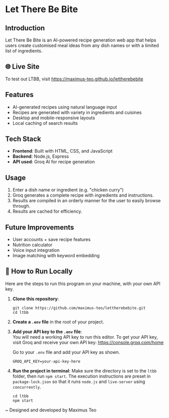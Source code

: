 # Let There Be Bite

## Introduction
Let There Be Bite is an AI-powered recipe generation web app that helps users create customised meal ideas from any dish names or with a limited list of ingredients.

## 🌐 Live Site
To test out LTBB, visit https://maximus-teo.github.io/lettherebebite

## Features
+ AI-generated recipes using natural language input
+ Recipes are generated with variety in ingredients and cuisines
+ Desktop and mobile-responsive layouts
+ Local caching of search results

## Tech Stack
+ **Frontend**: Built with HTML, CSS, and JavaScript
+ **Backend**: Node.js, Express
+ **API used**: Groq AI for recipe generation


## Usage
1. Enter a dish name or ingredient (e.g. "chicken curry")
2. Groq generates a complete recipe with ingredients and instructions.
3. Results are compiled in an orderly manner for the user to easily browse through.
4. Results are cached for efficiency.

## Future Improvements
+ User accounts + save recipe features
+ Nutrition calculator
+ Voice input integration
+ Image matching with keyword embedding

## 📌 How to Run Locally
Here are the steps to run this program on your machine, with your own API key.

1. **Clone this repository**:
   ```
   git clone https://github.com/maximus-teo/lettherebebite.git
   cd ltbb
   ```

2. **Create a `.env` file** in the root of your project.

3. **Add your API key to the `.env` file**: <br />
    You will need a working API key to run this editor. To get your API key, visit Groq and receive your own API key:
    https://console.groq.com/home

    Go to your `.env` file and add your API key as shown.
    ```
    GROQ_API_KEY=your-api-key-here
    ```

4. **Run the project in terminal**:
    Make sure the directory is set to the `ltbb` folder, then run `npm start`.
    The execution instructions are preset in `package-lock.json` so that it runs `node.js` and `live-server` using `concurrently`.
    ```
    cd ltbb
    npm start
    ```

~ Designed and developed by Maximus Teo
